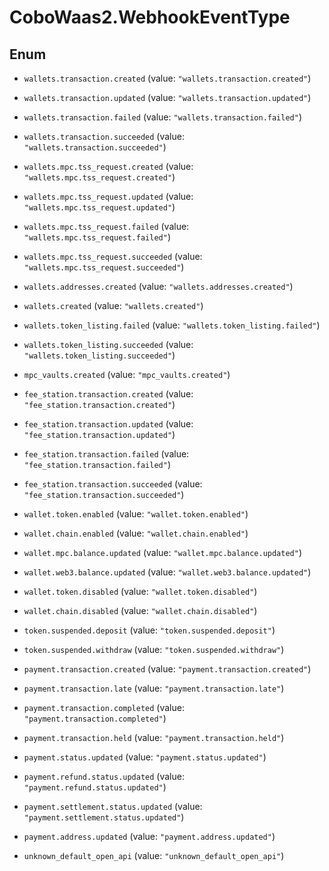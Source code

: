 # CoboWaas2.WebhookEventType

## Enum


* `wallets.transaction.created` (value: `"wallets.transaction.created"`)

* `wallets.transaction.updated` (value: `"wallets.transaction.updated"`)

* `wallets.transaction.failed` (value: `"wallets.transaction.failed"`)

* `wallets.transaction.succeeded` (value: `"wallets.transaction.succeeded"`)

* `wallets.mpc.tss_request.created` (value: `"wallets.mpc.tss_request.created"`)

* `wallets.mpc.tss_request.updated` (value: `"wallets.mpc.tss_request.updated"`)

* `wallets.mpc.tss_request.failed` (value: `"wallets.mpc.tss_request.failed"`)

* `wallets.mpc.tss_request.succeeded` (value: `"wallets.mpc.tss_request.succeeded"`)

* `wallets.addresses.created` (value: `"wallets.addresses.created"`)

* `wallets.created` (value: `"wallets.created"`)

* `wallets.token_listing.failed` (value: `"wallets.token_listing.failed"`)

* `wallets.token_listing.succeeded` (value: `"wallets.token_listing.succeeded"`)

* `mpc_vaults.created` (value: `"mpc_vaults.created"`)

* `fee_station.transaction.created` (value: `"fee_station.transaction.created"`)

* `fee_station.transaction.updated` (value: `"fee_station.transaction.updated"`)

* `fee_station.transaction.failed` (value: `"fee_station.transaction.failed"`)

* `fee_station.transaction.succeeded` (value: `"fee_station.transaction.succeeded"`)

* `wallet.token.enabled` (value: `"wallet.token.enabled"`)

* `wallet.chain.enabled` (value: `"wallet.chain.enabled"`)

* `wallet.mpc.balance.updated` (value: `"wallet.mpc.balance.updated"`)

* `wallet.web3.balance.updated` (value: `"wallet.web3.balance.updated"`)

* `wallet.token.disabled` (value: `"wallet.token.disabled"`)

* `wallet.chain.disabled` (value: `"wallet.chain.disabled"`)

* `token.suspended.deposit` (value: `"token.suspended.deposit"`)

* `token.suspended.withdraw` (value: `"token.suspended.withdraw"`)

* `payment.transaction.created` (value: `"payment.transaction.created"`)

* `payment.transaction.late` (value: `"payment.transaction.late"`)

* `payment.transaction.completed` (value: `"payment.transaction.completed"`)

* `payment.transaction.held` (value: `"payment.transaction.held"`)

* `payment.status.updated` (value: `"payment.status.updated"`)

* `payment.refund.status.updated` (value: `"payment.refund.status.updated"`)

* `payment.settlement.status.updated` (value: `"payment.settlement.status.updated"`)

* `payment.address.updated` (value: `"payment.address.updated"`)

* `unknown_default_open_api` (value: `"unknown_default_open_api"`)


